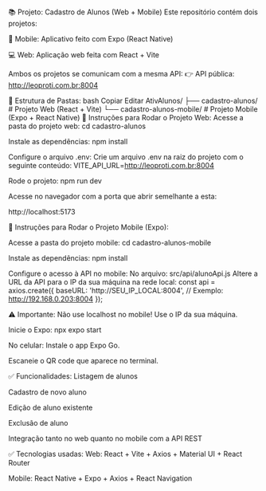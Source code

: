 📚 Projeto: Cadastro de Alunos (Web + Mobile)
Este repositório contém dois projetos:

📱 Mobile: Aplicativo feito com Expo (React Native)

💻 Web: Aplicação web feita com React + Vite

Ambos os projetos se comunicam com a mesma API:
👉 API pública: http://leoproti.com.br:8004

📂 Estrutura de Pastas:
bash
Copiar
Editar
AtivAlunos/
├── cadastro-alunos/          # Projeto Web (React + Vite)
└── cadastro-alunos-mobile/   # Projeto Mobile (Expo + React Native)
🚀 Instruções para Rodar o Projeto Web:
Acesse a pasta do projeto web:
cd cadastro-alunos


Instale as dependências:
npm install


Configure o arquivo .env:
Crie um arquivo .env na raiz do projeto com o seguinte conteúdo:
VITE_API_URL=http://leoproti.com.br:8004

Rode o projeto:
npm run dev

Acesse no navegador com a porta que abrir semelhante a esta:

http://localhost:5173

📲 Instruções para Rodar o Projeto Mobile (Expo):

Acesse a pasta do projeto mobile:
cd cadastro-alunos-mobile

Instale as dependências:
npm install


Configure o acesso à API no mobile:
No arquivo:
src/api/alunoApi.js
Altere a URL da API para o IP da sua máquina na rede local:
const api = axios.create({
  baseURL: 'http://SEU_IP_LOCAL:8004',  // Exemplo: http://192.168.0.203:8004
});

⚠️ Importante: Não use localhost no mobile! Use o IP da sua máquina.

Inicie o Expo:
npx expo start

No celular:
Instale o app Expo Go.

Escaneie o QR code que aparece no terminal.

✅ Funcionalidades:
Listagem de alunos

Cadastro de novo aluno

Edição de aluno existente

Exclusão de aluno

Integração tanto no web quanto no mobile com a API REST

✅ Tecnologias usadas:
Web: React + Vite + Axios + Material UI + React Router

Mobile: React Native + Expo + Axios + React Navigation

